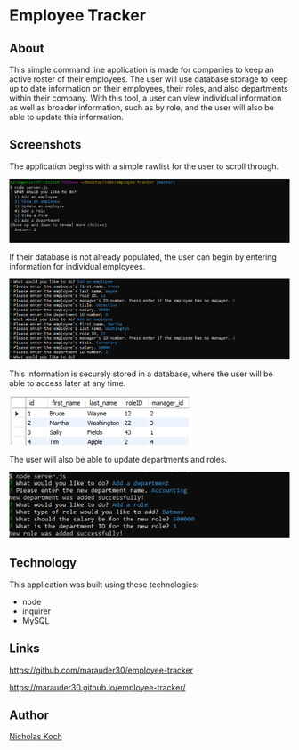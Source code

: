 # Employee Tracker

## About

This simple command line application is made for companies to keep an active roster of their employees. The user will use database storage to keep up to date information on their employees, their roles, and also departments within their company. With this tool, a user can view individual information as well as broader information, such as by role, and the user will also be able to update this information.

## Screenshots

The application begins with a simple rawlist for the user to scroll through.

![](assets/tracker1.png)


If their database is not already populated, the user can begin by entering information for individual employees.

![](assets/tracker2.png)


This information is securely stored in a database, where the user will be able to access later at any time.

![](assets/tracker3.png)


The user will also be able to update departments and roles.

![](assets/tracker5.png)

## Technology

This application was built using these technologies:

- node
- inquirer
- MySQL

## Links

https://github.com/marauder30/employee-tracker

https://marauder30.github.io/employee-tracker/

## Author

[Nicholas Koch](https://marauder30.github.io/portfolio.html)